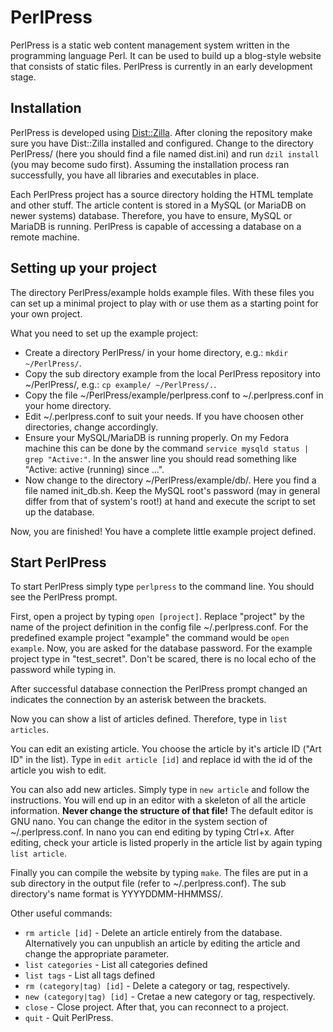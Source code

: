 # PerlPress

PerlPress is a static web content management system written in the 
programming language Perl. It can be used to build up a blog-style 
website that consists of static files. PerlPress is currently in an 
early development stage.

## Installation

PerlPress is developed using [Dist::Zilla](http://dzil.org). After 
cloning the repository make sure you have Dist::Zilla installed and 
configured. Change to the directory PerlPress/ (here you should find a 
file named dist.ini) and run `dzil install` (you may become sudo first). 
Assuming the installation process ran successfully, you have all 
libraries and executables in place.

Each PerlPress project has a source directory holding the HTML 
template and other stuff. The article content is stored in a MySQL (or 
MariaDB on newer systems) database. Therefore, you have to ensure, 
MySQL or MariaDB is running. PerlPress is capable of accessing a 
database on a remote machine.

## Setting up your project

The directory PerlPress/example holds example files. With these files 
you can set up a minimal project to play with or use them as a 
starting point for your own project.

What you need to set up the example project:

* Create a directory PerlPress/ in your home directory, e.g.:
`mkdir ~/PerlPress/`.
* Copy the sub directory example from the local PerlPress repository
into ~/PerlPress/, e.g.: `cp example/ ~/PerlPress/.`.
* Copy the file ~/PerlPress/example/perlpress.conf to ~/.perlpress.conf 
in your home directory.
* Edit ~/.perlpress.conf to suit your needs. If you have choosen other
directories, change accordingly.
* Ensure your MySQL/MariaDB is running properly. On my Fedora machine
this can be done by the command
`service mysqld status | grep "Active:"`. In the answer line you should
read something like "Active: active (running) since ...".
* Now change to the directory ~/PerlPress/example/db/. Here you find a
file named init_db.sh. Keep the MySQL root's password (may in general 
differ from that of system's root!) at hand and execute the script to
set up the database.

Now, you are finished! You have a complete little example project
defined.

## Start PerlPress

To start PerlPress simply type `perlpress` to the command line. You
should see the PerlPress prompt.

First, open a project by typing `open [project]`. Replace "project" by
the name of the project definition in the config file
~/.perlpress.conf. For the predefined example project "example" the
command would be `open example`. Now, you are asked for the database
password. For the example project type in "test_secret". Don't be
scared, there is no local echo of the password while typing in.

After successful database connection the PerlPress prompt changed an
indicates the connection by an asterisk between the brackets.

Now you can show a list of articles defined. Therefore, type in
`list articles`.

You can edit an existing article. You choose the article by it's 
article ID ("Art ID" in the list). Type in `edit article [id]` and
replace id with the id of the article you wish to edit.

You can also add new articles. Simply type in `new article` and follow
the instructions. You will end up in an editor with a skeleton of all
the article information. **Never change the structure of that file!**
The default editor is GNU nano. You can change the editor in the
system section of ~/.perlpress.conf. In nano you can end editing by
typing Ctrl+x. After editing, check your article is listed properly in
the article list by again typing `list article`.

Finally you can compile the website by typing `make`. The files are put
in a sub directory in the output file (refer to ~/.perlpress.conf). The
sub directory's name format is YYYYDDMM-HHMMSS/.

Other useful commands:

* `rm article [id]` - Delete an article entirely from the database.
Alternatively you can unpublish an article by editing the article and
change the appropriate parameter.
* `list categories` - List all categories defined
* `list tags` - List all tags defined
* `rm (category|tag) [id]` - Delete a category or tag, respectively.
* `new (category|tag) [id]` - Cretae a new category or tag,
respectively.
* `close` - Close project. After that, you can reconnect to a project.
* `quit` - Quit PerlPress.

